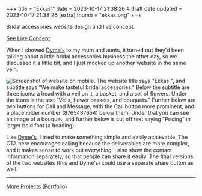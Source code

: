 +++
title = "Ekkas'"
date = 2023-10-17 21:38:26 # draft date
updated = 2023-10-17 21:38:26
[extra]
thumb = "ekkas.png"
+++

Bridal accessories website design and live concept.

[See Live Concept](/ekkas.html)

When I showed [Dyme's](@/dymes.md) to my mum and aunts,
it turned out they'd been talking about a little
bridal accessories business the other day,
so we discussed it a little bit,
and I just mocked up another website in the same vein.

![Screenshot of website on mobile.
The website title says "Ekkas'",
and subtitle says
"We make tasteful bridal accessories."
Below the subtitle are three icons:
a head with a veil on it,
a basket, and a set of flowers.
Under the icons is the text
"Veils, flower baskets, and bouquets."
Further below are two buttons for Call and Message,
with the Call button more prominent,
and a placeholder number (8765487654) below them.
Under that you can see an image of a bouquet,
and further below is cut off text saying "Pricing"
in larger bold font (a heading).](/ekkas.png)

Like [Dyme's](@/dymes.md),
I tried to make something simple and easily achievable.
The CTA here encourages calling
because the deliverables are more complex,
and it makes sense to work out everything.
I also show the contact information separately,
so that people can share it easily.
The final versions of the two websites (this and Dyme's)
could use a separate share button as well.

***

[More Projects (Portfolio)](@/portfolio.md)
